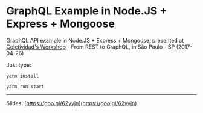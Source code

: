 # GraphQL Example in Node.JS + Express + Mongoose

GraphQL API example in Node.JS + Express + Mongoose, presented at [Coletividad's Workshop](https://www.sympla.com.br/de-rest-para-graphql-e-nodejs-criando-uma-api-mais-robusta-e-flexivel__129851) - From REST to GraphQL, in São Paulo - SP (2017-04-26)

Just type:

`yarn install`

`yarn run start`

----

Slides: [https://goo.gl/62vvjn](https://goo.gl/62vvjn)
